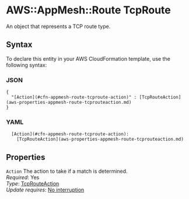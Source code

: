 # AWS::AppMesh::Route TcpRoute<a name="aws-properties-appmesh-route-tcproute"></a>

An object that represents a TCP route type\.

## Syntax<a name="aws-properties-appmesh-route-tcproute-syntax"></a>

To declare this entity in your AWS CloudFormation template, use the following syntax:

### JSON<a name="aws-properties-appmesh-route-tcproute-syntax.json"></a>

```
{
  "[Action](#cfn-appmesh-route-tcproute-action)" : [TcpRouteAction](aws-properties-appmesh-route-tcprouteaction.md)
}
```

### YAML<a name="aws-properties-appmesh-route-tcproute-syntax.yaml"></a>

```
  [Action](#cfn-appmesh-route-tcproute-action): 
    [TcpRouteAction](aws-properties-appmesh-route-tcprouteaction.md)
```

## Properties<a name="aws-properties-appmesh-route-tcproute-properties"></a>

`Action`  <a name="cfn-appmesh-route-tcproute-action"></a>
The action to take if a match is determined\.  
*Required*: Yes  
*Type*: [TcpRouteAction](aws-properties-appmesh-route-tcprouteaction.md)  
*Update requires*: [No interruption](https://docs.aws.amazon.com/AWSCloudFormation/latest/UserGuide/using-cfn-updating-stacks-update-behaviors.html#update-no-interrupt)